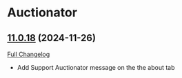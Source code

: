 # Auctionator

## [11.0.18](https://github.com/Auctionator/Auctionator/tree/11.0.18) (2024-11-26)
[Full Changelog](https://github.com/Auctionator/Auctionator/compare/11.0.17...11.0.18) 

- Add Support Auctionator message on the the about tab  
